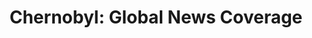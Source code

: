---
title:  "Chernobyl: Global News Coverage"
category: ['media']
excerpt: "This project explores the scope of knowledge available about the Chernobyl disaster in the week following the explosion, looking specifically at the types of knowledge shared with people based on their proximity to the nuclear reactor site."
description: "The goal of my installation project was to explore the scope of knowledge available about the Chernobyl disaster in the week following the explosion, looking specifically at the types of knowledge shared with people based on their proximity to the nuclear reactor site. My goal is to bring to light the disparities in reliable, and critically important public health information available between the people who needed it most, and the rest of the Western world. The Chernobyl disaster showcases the importance of public access to critical information and the consequences of the lack thereof it."
header: 
    overlay_image: https://drive.google.com/open?id=1R2FVQ530fbwnewMlcgnJ1jANIIfeOFNj
    teaser: 
contributors:
    - name: Nicole Khorosh
      bio: "Nicole Khorosh is from Brooklyn, NY, and a senior at Swarthmore College. "
embed:
    - type: arcgis
      id: 0TGX0H
      url: https://arcg.is/0TGX0H
---